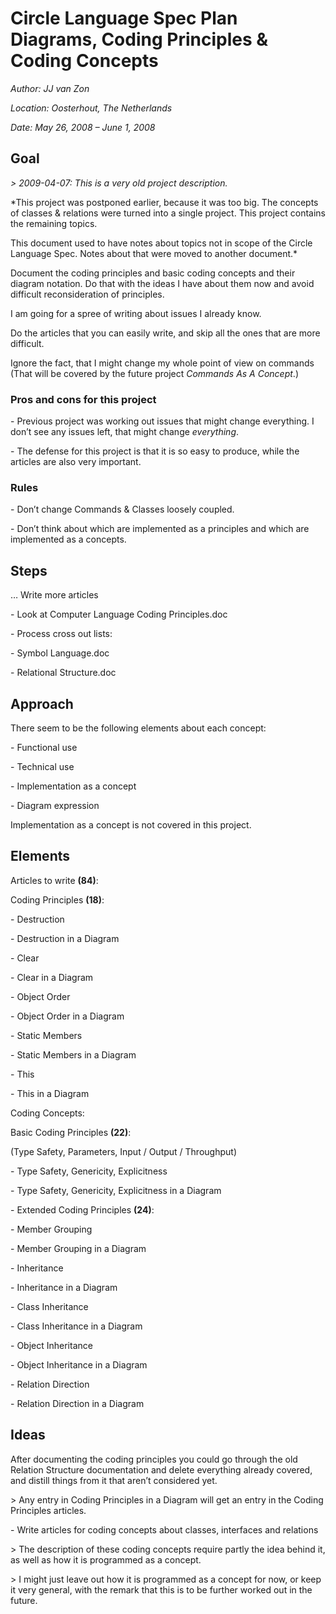 ﻿**Circle Language Spec Plan
Diagrams, Coding Principles & Coding Concepts**
===============================================


*Author: JJ van Zon*

*Location: Oosterhout, The Netherlands*

*Date: May 26, 2008 – June 1, 2008*

## **Goal**
*> 2009-04-07: This is a very old project description.*

*This project was postponed earlier, because it was too big. The concepts of classes & relations were turned into a single project. This project contains the remaining topics.

This document used to have notes about topics not in scope of the Circle Language Spec. Notes about that were moved to another document.*

Document the coding principles and basic coding concepts and their diagram notation. Do that with the ideas I have about them now and avoid difficult reconsideration of principles. 

I am going for a spree of writing about issues I already know.

Do the articles that you can easily write, and skip all the ones that are more difficult.

Ignore the fact, that I might change my whole point of view on commands
(That will be covered by the future project *Commands As A Concept*.)
### **Pros and cons for this project**
\- Previous project was working out issues that might change everything.
I don’t see any issues left, that might change *everything*.

\- The defense for this project is that it is so easy to produce, while the articles are also very important.
### **Rules**
\- Don’t change Commands & Classes loosely coupled.

\- Don’t think about which are implemented as a principles and which are implemented as a concepts.
## **Steps**
… Write more articles

\- Look at Computer Language Coding Principles.doc

\- Process cross out lists:

\- Symbol Language.doc

\- Relational Structure.doc
## **Approach**
There seem to be the following elements about each concept:

\- Functional use

\- Technical use

\- Implementation as a concept

\- Diagram expression

Implementation as a concept is not covered in this project.
## **Elements**
Articles to write **(84)**:

Coding Principles **(18)**: 

\- Destruction

\- Destruction in a Diagram

\- Clear

\- Clear in a Diagram

\- Object Order

\- Object Order in a Diagram

\- Static Members

\- Static Members in a Diagram

\- This

\- This in a Diagram

Coding Concepts:

Basic Coding Principles **(22)**:

(Type Safety, Parameters, Input / Output / Throughput)

\- Type Safety, Genericity, Explicitness

\- Type Safety, Genericity, Explicitness in a Diagram

\- Extended Coding Principles **(24)**:

\- Member Grouping

\- Member Grouping in a Diagram

\- Inheritance

\- Inheritance in a Diagram

\- Class Inheritance

\- Class Inheritance in a Diagram

\- Object Inheritance

\- Object Inheritance in a Diagram

\- Relation Direction

\- Relation Direction in a Diagram
## **Ideas**
After documenting the coding principles you could go through the old Relation Structure documentation and delete everything already covered, and distill things from it that aren’t considered yet.

\> Any entry in Coding Principles in a Diagram will get an entry in the Coding Principles articles.

\- Write articles for coding concepts about classes, interfaces and relations

\> The description of these coding concepts require partly the idea behind it, as well as how it is programmed as a concept.

\> I might just leave out how it is programmed as a concept for now, or keep it very general, with the remark that this is to be further worked out in the future.

